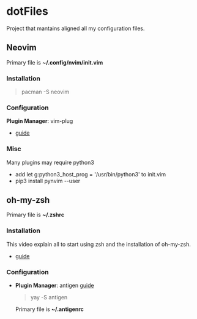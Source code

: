 # dotFiles

Project that mantains aligned all my configuration files.


## Neovim

Primary file is **~/.config/nvim/init.vim**

### Installation

>pacman -S neovim

### Configuration

**Plugin Manager**: vim-plug 
- [guide](https://www.youtube.com/watch?v=zhu1zFsD0t4)

### Misc

Many plugins may require python3

- add let g:python3_host_prog = '/usr/bin/python3' to init.vim
- pip3 install pynvim --user

## oh-my-zsh

Primary file is **~/.zshrc**

### Installation

This video explain all to start using zsh and the installation of oh-my-zsh.

- [guide](https://www.youtube.com/watch?v=4KBuPCeF9Gc)

### Configuration

- **Plugin Manager**:  antigen
	[guide](https://levelup.gitconnected.com/zsh-antigen-oh-my-zsh-a-beautiful-powerful-robust-shell-ca5873821671)
	>yay -S antigen

	Primary file is **~/.antigenrc**
